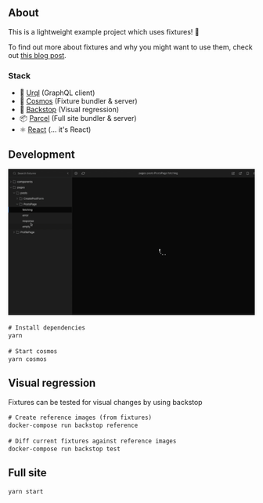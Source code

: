 ## About

This is a lightweight example project which uses fixtures! 🎉

To find out more about fixtures and why you might want to use them, check out [this blog post]().

### Stack

 - 🦅 [Urql](https://github.com/FormidableLabs/urql) (GraphQL client)
 - 🚀 [Cosmos](https://github.com/react-cosmos/react-cosmos) (Fixture bundler & server)
 - 📸 [Backstop](https://github.com/garris/BackstopJS) (Visual regression)
 - 📦 [Parcel](https://github.com/parcel-bundler/parcel) (Full site bundler & server)
 - ⚛️ [React](https://github.com/facebook/react/) (... it's React)


## Development

![Example dev environment](https://github.com/andyrichardson/fixture-example-project/blob/master/assets/Kapture%202020-02-19%20at%2016.19.33.gif?raw=true)

```
# Install dependencies
yarn

# Start cosmos
yarn cosmos
```


## Visual regression

Fixtures can be tested for visual changes by using backstop

```
# Create reference images (from fixtures)
docker-compose run backstop reference

# Diff current fixtures against reference images
docker-compose run backstop test
```

## Full site

```
yarn start
```


